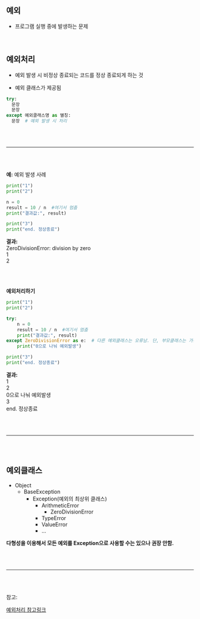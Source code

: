 ## 예외  

- 프로그램 실행 중에 발생하는 문제  
<br></br>

## 예외처리

- 예외 발생 시 비정상 종료되는 코드를 정상 종료되게 하는 것

- 예외 클래스가 제공됨

```python
try:
  문장
  문장
except 예외클래스명 as 별칭:
  문장  # 예외 발생 시 처리
```

<br></br>

---

<br></br>

**예:** 예외 발생 사례
```python
print("1")
print("2")

n = 0
result = 10 / n  #여기서 멈춤
print("결과값:", result)

print("3")
print("end. 정상종료")
```

**결과:**  
ZeroDivisionError: division by zero  
1  
2  

<br></br>

**예외처리하기**

```python
print("1")
print("2")

try:
    n = 0
    result = 10 / n  #여기서 멈춤
    print("결과값:", result)
except ZeroDivisionError as e:  # 다른 예외클래스는 오류남. 단, 부모클래스는 가능(다형성)
    print("0으로 나눠 예외발생")

print("3")
print("end. 정상종료")
```

**결과:**  
1  
2  
0으로 나눠 예외발생  
3  
end. 정상종료

<br></br>

---

<br></br>

## 예외클래스
- Object
  - BaseException
    - Exception(예외의 최상위 클래스)
      - ArithmeticError
        - ZeroDivisionError
      - TypeError
      - ValueError
      - ...

**다형성을 이용해서 모든 예외를 Exception으로 사용할 수는 있으나 권장 안함.**

<br></br>

---

<br></br>

참고: 

[예외처리 참고링크](https://docs.python.org/3/tutorial/errors.html)